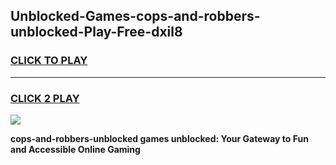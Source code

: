 
## Unblocked-Games-cops-and-robbers-unblocked-Play-Free-dxil8
<h3>
<a href="https://premium76.site?title=cops-and-robbers-unblocked&ref=10A">CLICK TO PLAY</a></h3>
<hr>

<h3>
<a href="https://premium76.site?title=cops-and-robbers-unblocked&ref=10A">CLICK 2 PLAY</a>
  
</h3>

<a href="https://premium76.site?title=cops-and-robbers-unblocked&ref=10A"><img src="https://clearcache.store/games.png"></a>


**cops-and-robbers-unblocked games unblocked: Your Gateway to Fun and Accessible Online Gaming**
